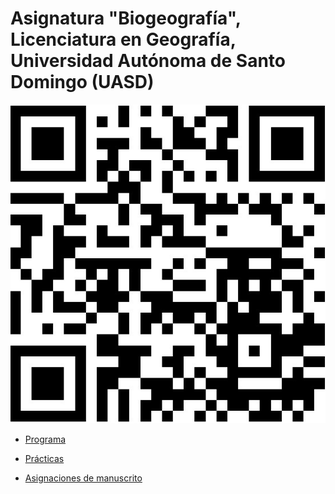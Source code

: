 # Asignatura "Biogeografía", Licenciatura en Geografía, Universidad Autónoma de Santo Domingo (UASD)

![](qr.jpg)

- [Programa](programa-biogeografia.pdf)

- [Prácticas](https://github.com/biogeografia-202401/practicas)

- [Asignaciones de manuscrito](https://github.com/biogeografia-202302/manuscrito)
